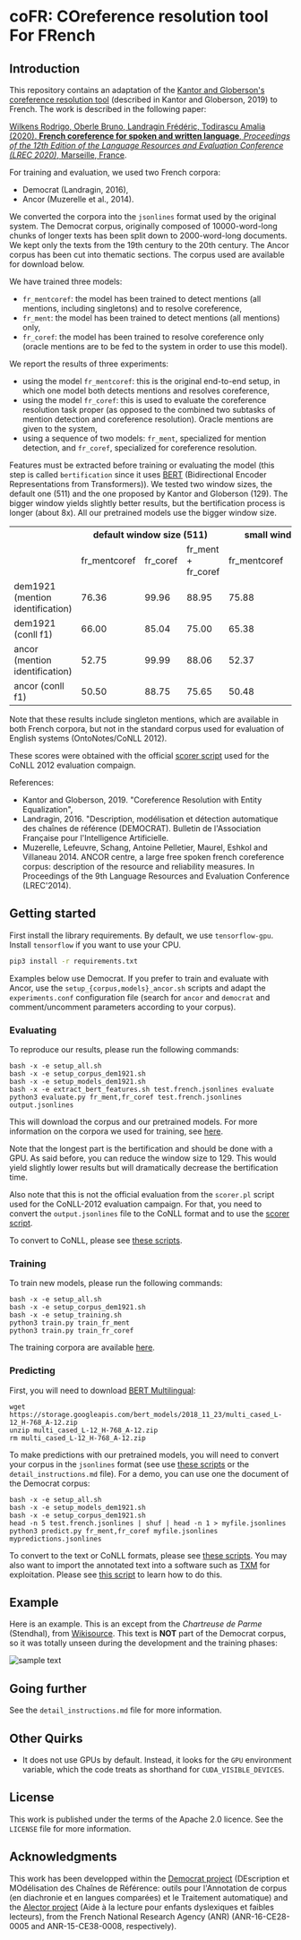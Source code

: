 # coFR: COreference resolution tool For FRench


## Introduction

This repository contains an adaptation of the [Kantor and Globerson's coreference resolution tool](https://github.com/kkjawz/coref-ee) (described in Kantor and Globerson, 2019) to French.  The work is described in the following paper:

[Wilkens Rodrigo, Oberle Bruno, Landragin Frédéric, Todirascu Amalia (2020). **French coreference for spoken and written language**, _Proceedings of the 12th Edition of the Language Resources and Evaluation Conference (LREC 2020)_, Marseille, France](https://lrec2020.lrec-conf.org/en/).

For training and evaluation, we used two French corpora:

- Democrat (Landragin, 2016),
- Ancor (Muzerelle et al., 2014).

We converted the corpora into the `jsonlines` format used by the original system.  The Democrat corpus, originally composed of 10000-word-long chunks of longer texts has been split down to 2000-word-long documents.  We kept only the texts from the 19th century to the 20th century.  The Ancor corpus has been cut into thematic sections.  The corpus used are available for download below.

We have trained three models:

- `fr_mentcoref`: the model has been trained to detect mentions (all mentions, including singletons) and to resolve coreference,
- `fr_ment`: the model has been trained to detect mentions (all mentions) only,
- `fr_coref`: the model has been trained to resolve coreference only (oracle mentions are to be fed to the system in order to use this model).

We report the results of three experiments:

- using the model `fr_mentcoref`: this is the original end-to-end setup, in which one model both detects mentions and resolves coreference,
- using the model `fr_coref`: this is used to evaluate the coreference resolution task proper (as opposed to the combined two subtasks of mention detection and coreference resolution).  Oracle mentions are given to the system,
- using a sequence of two models: `fr_ment`, specialized for mention detection, and `fr_coref`, specialized for coreference resolution.

Features must be extracted before training or evaluating the model (this step is called `bertification` since it uses [BERT](https://github.com/google-research/bert) (Bidirectional Encoder Representations from Transformers)).  We tested two window sizes, the default one (511) and the one proposed by Kantor and Globerson (129).  The bigger window yields slightly better results, but the bertification process is longer (about 8x).  All our pretrained models use the bigger window size.


<table class="tg">
  <tr>
    <th class="tg-0lax"></th>
    <th class="tg-baqh" colspan="3">default window size (511)</th>
    <th class="tg-baqh" colspan="3">small window size (129)</th>
  </tr>
  <tr>
    <td class="tg-0pky"></td>
    <td class="tg-0pky">fr_mentcoref<br></td>
    <td class="tg-0pky">fr_coref</td>
    <td class="tg-fymr">fr_ment + fr_coref</td>
    <td class="tg-0pky">fr_mentcoref</td>
    <td class="tg-0lax">fr_coref</td>
    <td class="tg-0lax">fr_ment + fr_coref</td>
  </tr>
  <tr>
    <td class="tg-0pky">dem1921 (mention identification)</td>
    <td class="tg-0pky">76.36</td>
    <td class="tg-0pky">99.96</td>
    <td class="tg-fymr">88.95</td>
    <td class="tg-0pky">75.88</td>
    <td class="tg-0lax">99.96</td>
    <td class="tg-0lax">88.58</td>
  </tr>
  <tr>
    <td class="tg-0pky">dem1921 (conll f1)</td>
    <td class="tg-0pky">66.00</td>
    <td class="tg-0pky">85.04</td>
    <td class="tg-fymr">75.00</td>
    <td class="tg-0pky">65.38</td>
    <td class="tg-0lax">84.84</td>
    <td class="tg-0lax">74.97</td>
  </tr>
  <tr>
    <td class="tg-0pky">ancor (mention identification)</td>
    <td class="tg-0pky">52.75</td>
    <td class="tg-0pky">99.99</td>
    <td class="tg-fymr">88.06</td>
    <td class="tg-0pky">52.37</td>
    <td class="tg-0lax">99.99</td>
    <td class="tg-0lax">88.03</td>
  </tr>
  <tr>
    <td class="tg-0lax">ancor (conll f1)</td>
    <td class="tg-0lax">50.50</td>
    <td class="tg-0lax">88.75</td>
    <td class="tg-1wig">75.65</td>
    <td class="tg-0lax">50.48</td>
    <td class="tg-0lax">88.45</td>
    <td class="tg-0lax">75.47</td>
  </tr>
</table>


Note that these results include singleton mentions, which are available in both French corpora, but not in the standard corpus used for evaluation of English systems (OntoNotes/CoNLL 2012).

These scores were obtained with the official [scorer script](https://github.com/conll/reference-coreference-scorers) used for the CoNLL 2012 evaluation compaign.


References:
- Kantor and Globerson, 2019. "Coreference Resolution with Entity Equalization",
- Landragin, 2016. "Description, modélisation et détection automatique des chaı̂nes de référence (DEMOCRAT). Bulletin de l'Association Française pour l'Intelligence Artificielle.
- Muzerelle, Lefeuvre, Schang, Antoine Pelletier, Maurel, Eshkol and Villaneau 2014. ANCOR centre, a large free spoken french coreference corpus: description of the resource and reliability measures. In Proceedings of the 9th Language Resources and Evaluation Conference (LREC'2014).



## Getting started

First install the library requirements.  By default, we use `tensorflow-gpu`.  Install `tensorflow` if you want to use your CPU.

```bash
pip3 install -r requirements.txt
```

Examples below use Democrat.  If you prefer to train and evaluate with Ancor, use the `setup_{corpus,models}_ancor.sh` scripts and adapt the `experiments.conf` configuration file (search for `ancor` and `democrat` and comment/uncomment parameters according to your corpus).


### Evaluating

To reproduce our results, please run the following commands:

```
bash -x -e setup_all.sh
bash -x -e setup_corpus_dem1921.sh
bash -x -e setup_models_dem1921.sh
bash -x -e extract_bert_features.sh test.french.jsonlines evaluate
python3 evaluate.py fr_ment,fr_coref test.french.jsonlines output.jsonlines
```

This will download the corpus and our pretrained models.  For more information on the corpora we used for training, see [here](https://github.com/boberle/coreference_databases).

Note that the longest part is the bertification and should be done with a GPU.  As said before, you can reduce the window size to 129.  This would yield slightly lower results but will dramatically decrease the bertification time.

Also note that this is not the official evaluation from the `scorer.pl` script used for the CoNLL-2012 evaluation campaign.  For that, you need to convert the `output.jsonlines` file to the CoNLL format and to use the [scorer script](https://github.com/conll/reference-coreference-scorers).

To convert to CoNLL, please see [these scripts](https://github.com/boberle/corefconversion).


### Training

To train new models, please run the following commands:

```
bash -x -e setup_all.sh
bash -x -e setup_corpus_dem1921.sh
bash -x -e setup_training.sh
python3 train.py train_fr_ment
python3 train.py train_fr_coref
```

The training corpora are available [here](https://github.com/boberle/coreference_databases).


### Predicting

First, you will need to download [BERT Multilingual](https://github.com/google-research/bert):

```
wget https://storage.googleapis.com/bert_models/2018_11_23/multi_cased_L-12_H-768_A-12.zip
unzip multi_cased_L-12_H-768_A-12.zip
rm multi_cased_L-12_H-768_A-12.zip
```

To make predictions with our pretrained models, you will need to convert your corpus in the `jsonlines` format (see use [these scripts](https://github.com/boberle/corefconversion) or the `detail_instructions.md` file).  For a demo, you can use one the document of the Democrat corpus:


```
bash -x -e setup_all.sh
bash -x -e setup_models_dem1921.sh
bash -x -e setup_corpus_dem1921.sh
head -n 5 test.french.jsonlines | shuf | head -n 1 > myfile.jsonlines
python3 predict.py fr_ment,fr_coref myfile.jsonlines mypredictions.jsonlines
```

To convert to the text or CoNLL formats, please see [these
scripts](https://github.com/boberle/corefconversion).  You may also want
to import the annotated text into a software such as
[TXM](http://textometrie.ens-lyon.fr/) for exploitation. Please see
[this script](https://github.com/boberle/jsonlines2tei) to learn how to
do this.


## Example

Here is an example.  This is an except from the _Chartreuse de Parme_ (Stendhal), from [Wikisource](https%3A%2F%2Ffr.wikisource.org%2Fwiki%2FLa_Chartreuse_de_Parme_%28%25C3%25A9dition_Martineau%2C_1927%29).  This text is **NOT** part of the Democrat corpus, so it was totally unseen during the development and the training phases:

![sample text](docs/sample.png)


## Going further

See the `detail_instructions.md` file for more information.


## Other Quirks

* It does not use GPUs by default. Instead, it looks for the `GPU` environment variable, which the code treats as shorthand for `CUDA_VISIBLE_DEVICES`.

## License

This work is published under the terms of the Apache 2.0 licence.  See the `LICENSE` file for more information.


## Acknowledgments

This work has been developped within the [Democrat project](https://anr.fr/Projet-ANR-15-CE38-0008) (DEscription et MOdélisation des Chaînes de Référence: outils pour l'Annotation de corpus (en diachronie et en langues comparées) et le Traitement automatique) and the [Alector project](https://anr.fr/Projet-ANR-16-CE28-0005) (Aide à la lecture pour enfants dyslexiques et faibles lecteurs), from the French National Research Agency (ANR) (ANR-16-CE28-0005 and ANR-15-CE38-0008, respectively).


